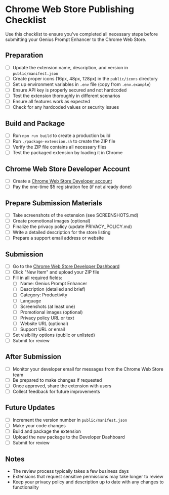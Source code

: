 # Chrome Web Store Publishing Checklist

Use this checklist to ensure you've completed all necessary steps before submitting your Genius Prompt Enhancer to the Chrome Web Store.

## Preparation

- [ ] Update the extension name, description, and version in `public/manifest.json`
- [ ] Create proper icons (16px, 48px, 128px) in the `public/icons` directory
- [ ] Set up environment variables in `.env` file (copy from `.env.example`)
- [ ] Ensure API key is properly secured and not hardcoded
- [ ] Test the extension thoroughly in different scenarios
- [ ] Ensure all features work as expected
- [ ] Check for any hardcoded values or security issues

## Build and Package

- [ ] Run `npm run build` to create a production build
- [ ] Run `./package-extension.sh` to create the ZIP file
- [ ] Verify the ZIP file contains all necessary files
- [ ] Test the packaged extension by loading it in Chrome

## Chrome Web Store Developer Account

- [ ] Create a [Chrome Web Store Developer account](https://chrome.google.com/webstore/devconsole)
- [ ] Pay the one-time $5 registration fee (if not already done)

## Prepare Submission Materials

- [ ] Take screenshots of the extension (see SCREENSHOTS.md)
- [ ] Create promotional images (optional)
- [ ] Finalize the privacy policy (update PRIVACY_POLICY.md)
- [ ] Write a detailed description for the store listing
- [ ] Prepare a support email address or website

## Submission

- [ ] Go to the [Chrome Web Store Developer Dashboard](https://chrome.google.com/webstore/devconsole)
- [ ] Click "New Item" and upload your ZIP file
- [ ] Fill in all required fields:
  - [ ] Name: Genius Prompt Enhancer
  - [ ] Description (detailed and brief)
  - [ ] Category: Productivity
  - [ ] Language
  - [ ] Screenshots (at least one)
  - [ ] Promotional images (optional)
  - [ ] Privacy policy URL or text
  - [ ] Website URL (optional)
  - [ ] Support URL or email
- [ ] Set visibility options (public or unlisted)
- [ ] Submit for review

## After Submission

- [ ] Monitor your developer email for messages from the Chrome Web Store team
- [ ] Be prepared to make changes if requested
- [ ] Once approved, share the extension with users
- [ ] Collect feedback for future improvements

## Future Updates

- [ ] Increment the version number in `public/manifest.json`
- [ ] Make your code changes
- [ ] Build and package the extension
- [ ] Upload the new package to the Developer Dashboard
- [ ] Submit for review

## Notes

- The review process typically takes a few business days
- Extensions that request sensitive permissions may take longer to review
- Keep your privacy policy and description up to date with any changes to functionality
